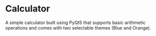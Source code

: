 # Calculator
A simple calculator built using PyQt5 that supports basic arithmetic operations and comes with two selectable themes (Blue and Orange).
